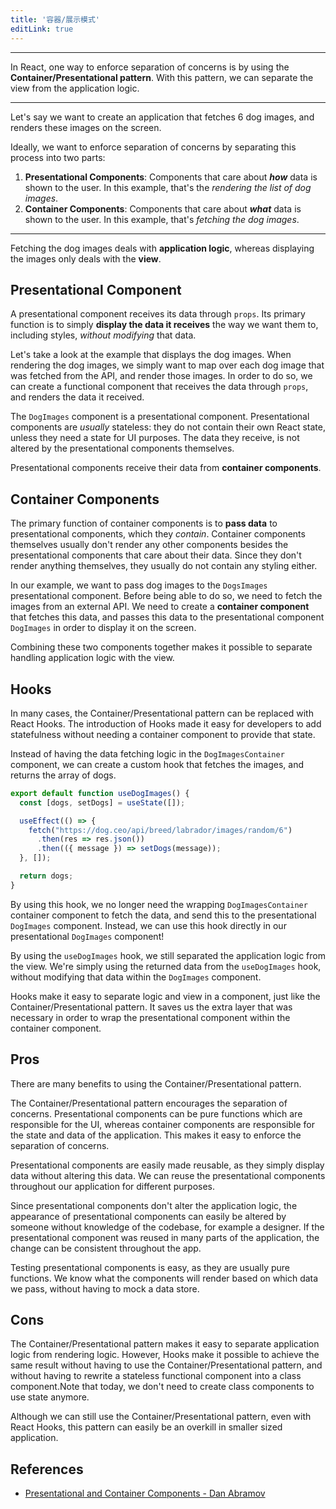 ```yaml
---
title: '容器/展示模式'
editLink: true
---
```


<script
  setup
>
import ArticleTitle from '../components/ArticleTitle.vue'
import BiliBili from '../components/BiliBili.vue'
import CodePreview from '../components/CodePreview.vue'

const codes = [
  `import React from "react";

export default function DogImages({ dogs }) {
  return dogs.map((dog, i) => <img src={dog} key={i} alt="Dog" />);
}`,
  `import React from "react";
import DogImages from "./DogImages";

export default class DogImagesContainer extends React.Component {
  constructor() {
    super();
    this.state = {
      dogs: []
    };
  }

  componentDidMount() {
    fetch("https://dog.ceo/api/breed/labrador/images/random/6")
      .then(res => res.json())
      .then(({ message }) => this.setState({ dogs: message }));
  }

  render() {
    return <DogImages dogs={this.state.dogs} />;
  }
}`,
  `import React from "react";
import useDogImages from "./useDogImages";

export default function DogImages() {
  const dogs = useDogImages();

  return dogs.map((dog, i) => <img src={dog} key={i} alt="Dog" />);
}`
]

</script>

<article-title
  title="容器/展示模式"
  sub="从应用逻辑中分离视图以强制分离关注点"
/>

---

In React, one way to enforce <span class="pink" title="A design principle for separating your codebase into distinct sections, which all have their own concern">separation of concerns</span> is by using the **Container/Presentational pattern**. With this pattern, we can separate the view from the application logic.

---

Let's say we want to create an application that fetches 6 dog images, and renders these images on the screen.

Ideally, we want to enforce <span class="pink" title="A design principle for separating your codebase into distinct sections, which all have their own concern">separation of concerns</span> by separating this process into two parts:

1. **Presentational Components**: Components that care about ***how*** data is shown to the user. In this example, that's the *rendering the list of dog images*.
2. **Container Components**: Components that care about ***what*** data is shown to the user. In this example, that's *fetching the dog images*.

---

<bili-bili
  video="//player.bilibili.com/player.html?aid=814979843&bvid=BV1vG4y1k7Bz&cid=814221752&page=1"
/>

Fetching the dog images deals with **application logic**, whereas displaying the images only deals with the **view**.

## Presentational Component

A presentational component receives its data through `props`. Its primary function is to simply **display the data it receives** the way we want them to, including styles, *without modifying* that data.

Let's take a look at the example that displays the dog images. When rendering the dog images, we simply want to map over each dog image that was fetched from the API, and render those images. In order to do so, we can create a functional component that receives the data through `props`, and renders the data it received.

<code-preview
  :code="codes[0]"
  preview="https://codesandbox.io/embed/sleepy-murdock-if0ec?expanddevtools=0&view=preview&hidenavigation=1&theme=darkcodemirror=1&runonclick=1"
/>

The `DogImages` component is a presentational component. Presentational components are *usually* stateless: they do not contain their own React state, unless they need a state for UI purposes. The data they receive, is not altered by the presentational components themselves.

Presentational components receive their data from **container components**.

## Container Components

The primary function of container components is to **pass data** to presentational components, which they *contain*. Container components themselves usually don't render any other components besides the presentational components that care about their data. Since they don't render anything themselves, they usually do not contain any styling either.

In our example, we want to pass dog images to the `DogsImages` presentational component. Before being able to do so, we need to fetch the images from an external API. We need to create a **container component** that fetches this data, and passes this data to the presentational component `DogImages` in order to display it on the screen.

<code-preview
  :code="codes[1]"
  preview="https://codesandbox.io/embed/sleepy-murdock-if0ec?expanddevtools=0&view=preview&hidenavigation=1&theme=darkcodemirror=1&runonclick=1"
/>

Combining these two components together makes it possible to separate handling application logic with the view.

<bili-bili
  video="//player.bilibili.com/player.html?aid=387384021&bvid=BV1kd4y1d71v&cid=814221815&page=1"
/>

## Hooks

In many cases, the Container/Presentational pattern can be replaced with React Hooks. The introduction of Hooks made it easy for developers to add statefulness without needing a container component to provide that state.

Instead of having the data fetching logic in the `DogImagesContainer` component, we can create a custom hook that fetches the images, and returns the array of dogs.

```JavaScript
export default function useDogImages() {
  const [dogs, setDogs] = useState([]);

  useEffect(() => {
    fetch("https://dog.ceo/api/breed/labrador/images/random/6")
      .then(res => res.json())
      .then(({ message }) => setDogs(message));
  }, []);

  return dogs;
}
```

By using this hook, we no longer need the wrapping `DogImagesContainer` container component to fetch the data, and send this to the presentational `DogImages` component. Instead, we can use this hook directly in our presentational `DogImages` component!

<code-preview
  :code="codes[2]"
  preview="https://codesandbox.io/embed/rough-brook-tzp7i?expanddevtools=0&view=preview&hidenavigation=1&theme=darkcodemirror=1&runonclick=1"
/>

By using the `useDogImages` hook, we still separated the application logic from the view. We're simply using the returned data from the `useDogImages` hook, without modifying that data within the `DogImages` component.

<bili-bili
  video="//player.bilibili.com/player.html?aid=302483064&bvid=BV1xP411L7o7&cid=814221836&page=1"
/>

Hooks make it easy to separate logic and view in a component, just like the Container/Presentational pattern. It saves us the extra layer that was necessary in order to wrap the presentational component within the container component.

## Pros

There are many benefits to using the Container/Presentational pattern.

The Container/Presentational pattern encourages the <span class="pink" title="A design principle for separating your codebase into distinct sections, which all have their own concern">separation of concerns</span>. Presentational components can be pure functions which are responsible for the UI, whereas container components are responsible for the state and data of the application. This makes it easy to enforce the <span class="pink" title="A design principle for separating your codebase into distinct sections, which all have their own concern">separation of concerns</span>.

Presentational components are easily made reusable, as they simply display data without altering this data. We can reuse the presentational components throughout our application for different purposes.

Since presentational components don't alter the application logic, the appearance of presentational components can easily be altered by someone without knowledge of the codebase, for example a designer. If the presentational component was reused in many parts of the application, the change can be consistent throughout the app.

Testing presentational components is easy, as they are usually pure functions. We know what the components will render based on which data we pass, without having to mock a data store.

## Cons

The Container/Presentational pattern makes it easy to separate application logic from rendering logic. However, Hooks make it possible to achieve the same result without having to use the Container/Presentational pattern, and without having to rewrite a stateless functional component into a class component.Note that today, we don't need to create class components to use state anymore.

Although we can still use the Container/Presentational pattern, even with React Hooks, this pattern can easily be an overkill in smaller sized application.

## References

- [Presentational and Container Components - Dan Abramov](https://medium.com/@dan_abramov/smart-and-dumb-components-7ca2f9a7c7d0)
